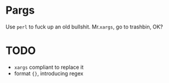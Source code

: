 # Pargs

Use `perl` to fuck up an old bullshit. Mr.`xargs`, go to trashbin, OK?

# TODO

- `xargs` compliant to replace it
- format `{}`, introducing regex
